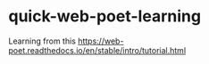 # quick-web-poet-learning
Learning from this https://web-poet.readthedocs.io/en/stable/intro/tutorial.html
